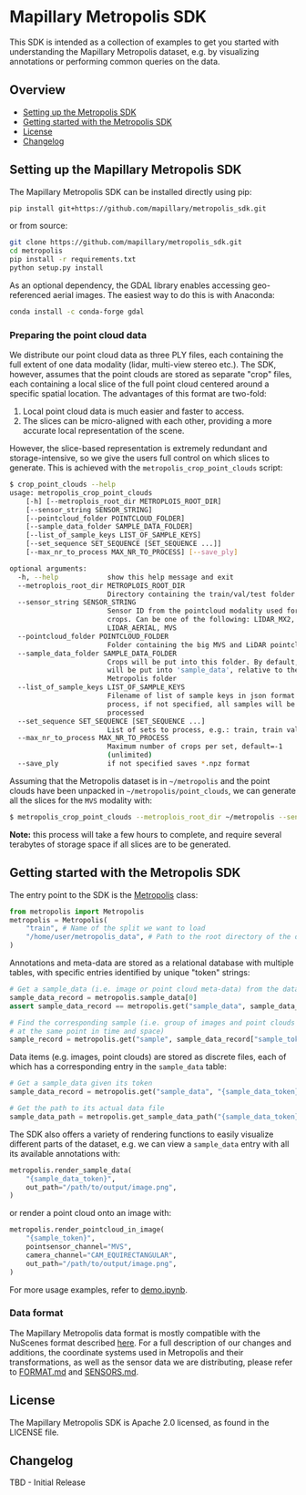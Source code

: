 # Mapillary Metropolis SDK

This SDK is intended as a collection of examples to get you started with understanding
the Mapillary Metropolis dataset, e.g. by visualizing annotations or performing
common queries on the data.

## Overview
- [Setting up the Metropolis SDK](#setting-up-the-metropolis-sdk)
- [Getting started with the Metropolis SDK](#getting-started-with-the-metropolis-sdk)
- [License](#license)
- [Changelog](#changelog)

## Setting up the Mapillary Metropolis SDK

The Mapillary Metropolis SDK can be installed directly using pip:
```bash
pip install git+https://github.com/mapillary/metropolis_sdk.git
```
or from source:
```bash
git clone https://github.com/mapillary/metropolis_sdk.git
cd metropolis
pip install -r requirements.txt
python setup.py install
```

As an optional dependency, the GDAL library enables accessing geo-referenced aerial
images. The easiest way to do this is with Anaconda:
```bash
conda install -c conda-forge gdal
```

### Preparing the point cloud data

We distribute our point cloud data as three PLY files, each containing the full extent
of one data modality (lidar, multi-view stereo etc.). The SDK, however, assumes that
the point clouds are stored as separate "crop" files, each containing a local slice
of the full point cloud centered around a specific spatial location. The advantages
of this format are two-fold:

1. Local point cloud data is much easier and faster to access.
2. The slices can be micro-aligned with each other, providing a more accurate local
    representation of the scene.

However, the slice-based representation is extremely redundant and storage-intensive,
so we give the users full control on which slices to generate. This is achieved with
the `metropolis_crop_point_clouds` script:

```bash
$ crop_point_clouds --help
usage: metropolis_crop_point_clouds
    [-h] [--metroplois_root_dir METROPLOIS_ROOT_DIR]
    [--sensor_string SENSOR_STRING]
    [--pointcloud_folder POINTCLOUD_FOLDER]
    [--sample_data_folder SAMPLE_DATA_FOLDER]
    [--list_of_sample_keys LIST_OF_SAMPLE_KEYS]
    [--set_sequence SET_SEQUENCE [SET_SEQUENCE ...]]
    [--max_nr_to_process MAX_NR_TO_PROCESS] [--save_ply]

optional arguments:
  -h, --help            show this help message and exit
  --metroplois_root_dir METROPLOIS_ROOT_DIR
                        Directory containing the train/val/test folder
  --sensor_string SENSOR_STRING
                        Sensor ID from the pointcloud modality used for the
                        crops. Can be one of the following: LIDAR_MX2,
                        LIDAR_AERIAL, MVS
  --pointcloud_folder POINTCLOUD_FOLDER
                        Folder containing the big MVS and LiDAR pointclouds
  --sample_data_folder SAMPLE_DATA_FOLDER
                        Crops will be put into this folder. By default, it
                        will be put into 'sample_data', relative to the
                        Metropolis folder
  --list_of_sample_keys LIST_OF_SAMPLE_KEYS
                        Filename of list of sample keys in json format to
                        process, if not specified, all samples will be
                        processed
  --set_sequence SET_SEQUENCE [SET_SEQUENCE ...]
                        List of sets to process, e.g.: train, train val
  --max_nr_to_process MAX_NR_TO_PROCESS
                        Maximum number of crops per set, default=-1
                        (unlimited)
  --save_ply            if not specified saves *.npz format
```

Assuming that the Metropolis dataset is in `~/metropolis` and the point clouds have
been unpacked in `~/metropolis/point_clouds`, we can generate all the slices for the
`MVS` modality with:
```bash
$ metropolis_crop_point_clouds --metroplois_root_dir ~/metropolis --sensor_string MVS --pointcloud_folder ~/metropolis/point_clouds  --set_sequence train val
```

**Note:** this process will take a few hours to complete, and require several terabytes
of storage space if all slices are to be generated.

## Getting started with the Metropolis SDK

The entry point to the SDK is the [Metropolis](metropolis/metropolis.py#L49) class:
```python
from metropolis import Metropolis
metropolis = Metropolis(
    "train", # Name of the split we want to load
    "/home/user/metropolis_data", # Path to the root directory of the dataset
)
```
Annotations and meta-data are stored as a relational database with multiple tables,
with specific entries identified by unique "token" strings:
```python
# Get a sample_data (i.e. image or point cloud meta-data) from the dataset:
sample_data_record = metropolis.sample_data[0]
assert sample_data_record == metropolis.get("sample_data", sample_data_record["token"])

# Find the corresponding sample (i.e. group of images and point clouds captured
# at the same point in time and space)
sample_record = metropolis.get("sample", sample_data_record["sample_token"])
```
Data items (e.g. images, point clouds) are stored as discrete files, each of which
has a corresponding entry in the `sample_data` table:
```python
# Get a sample_data given its token
sample_data_record = metropolis.get("sample_data", "{sample_data_token}")

# Get the path to its actual data file
sample_data_path = metropolis.get_sample_data_path("{sample_data_token}")
```

The SDK also offers a variety of rendering functions to easily visualize different
parts of the dataset, e.g. we can view a `sample_data` entry with all its available
annotations with:
```python
metropolis.render_sample_data(
    "{sample_data_token}",
    out_path="/path/to/output/image.png",
)
```
or render a point cloud onto an image with:
```python
metropolis.render_pointcloud_in_image(
    "{sample_token}",
    pointsensor_channel="MVS",
    camera_channel="CAM_EQUIRECTANGULAR",
    out_path="/path/to/output/image.png",
)
```

For more usage examples, refer to [demo.ipynb](demo.ipynb).

### Data format

The Mapillary Metropolis data format is mostly compatible with the NuScenes format
described [here](https://www.nuscenes.org/nuscenes#data-format). For a full
description of our changes and additions, the coordinate systems used in
Metropolis and their transformations, as well as the sensor data we are distributing,
please refer to [FORMAT.md](FORMAT.md) and [SENSORS.md](SENSORS.md).

## License
The Mapillary Metropolis SDK is Apache 2.0 licensed, as found in the LICENSE file.

## Changelog

TBD - Initial Release
